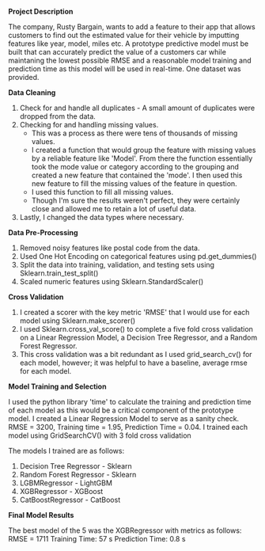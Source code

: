 <b> Project Description </b> 

The company, Rusty Bargain, wants to add a feature to their app that allows customers to find out the estimated value for their vehicle by imputting features like year, model, miles etc. A prototype predictive model must be built that can accurately predict the value of a customers car while maintaning the lowest possible RMSE and a reasonable model training and prediction time as this model will be used in real-time. One dataset was provided.

<b> Data Cleaning </b>

1. Check for and handle all duplicates - A small amount of duplicates were dropped from the data.
2. Checking for and handling missing values.
   * This was a process as there were tens of thousands of missing values.
   * I created a function that would group the feature with missing values by a reliable feature like 'Model'. From there the function essentially took the mode value or category according to the grouping and created a new feature that contained the 'mode'. I then used this new feature to fill the missing values of the feature in question.
   * I used this function to fill all missing values.
   * Though I'm sure the results weren't perfect, they were certainly close and allowed me to retain a lot of useful data.
3. Lastly, I changed the data types where necessary.

<b> Data Pre-Processing </b>

1. Removed noisy features like postal code from the data.
2. Used One Hot Encoding on categorical features using pd.get_dummies()
3. Split the data into training, validation, and testing sets using Sklearn.train_test_split()
4. Scaled numeric features using Sklearn.StandardScaler()

<b> Cross Validation </b>

1. I created a scorer with the key metric 'RMSE' that I would use for each model using Sklearn.make_scorer()
2. I used Sklearn.cross_val_score() to complete a five fold cross validation on a Linear Regression Model, a Decision Tree Regressor, and a Random Forest Regressor.
3. This cross validation was a bit redundant as I used grid_search_cv() for each model, however; it was helpful to have a baseline, average rmse for each model.

<b> Model Training and Selection </b>

I used the python library 'time' to calculate the training and prediction time of each model as this would be a critical component of the prototype model. 
I created a Linear Regression Model to serve as a sanity check. RMSE = 3200, Training time = 1.95, Prediction Time = 0.04.
I trained each model using GridSearchCV() with 3 fold cross validation

The models I trained are as follows:
1. Decision Tree Regressor - Sklearn
2. Random Forest Regressor - Sklearn
3. LGBMRegressor - LightGBM
4. XGBRegressor - XGBoost
5. CatBoostRegressor - CatBoost

<b> Final Model Results </b>

The best model of the 5 was the XGBRegressor with metrics as follows:
RMSE = 1711
Training Time: 57 s
Prediction Time: 0.8 s



